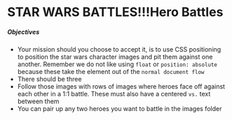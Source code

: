 # STAR WARS BATTLES!!!Hero Battles

##### Objectives

* Your mission should you choose to accept it, is to use CSS positioning to position the star wars character images and pit them against one another. Remember we do not like using `float` or `position: absolute` because these take the element out of the `normal document flow`
* There should be three 
* Follow those images with rows of images where heroes face off against each other in a 1:1 battle. These must also have a centered `vs.` text between them
* You can pair up any two heroes you want to battle in the images folder
